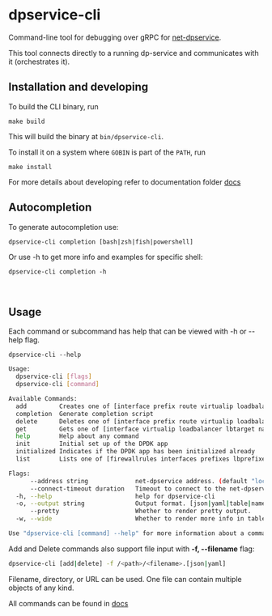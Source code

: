 # dpservice-cli

Command-line tool for debugging over gRPC for [net-dpservice](https://github.com/onmetal/net-dpservice).

This tool connects directly to a running dp-service and communicates with it (orchestrates it).
<br />

## Installation and developing

To build the CLI binary, run

```shell
make build
```

This will build the binary at `bin/dpservice-cli`.

To install it on a system where `GOBIN` is part of the `PATH`,
run

```shell
make install
```

For more details about developing refer to documentation folder [docs](/docs/development/README.md)
<br />

## Autocompletion

To generate autocompletion use:

```shell
dpservice-cli completion [bash|zsh|fish|powershell]
```

Or use -h to get more info and examples for specific shell:

```shell
dpservice-cli completion -h
```
<br />

## Usage

Each command or subcommand has help that can be viewed with -h or --help flag.
```shell
dpservice-cli --help
```
```bash
Usage:
  dpservice-cli [flags]
  dpservice-cli [command]

Available Commands:
  add         Creates one of [interface prefix route virtualip loadbalancer lbprefix lbtarget nat neighbornat firewallrule]
  completion  Generate completion script
  delete      Deletes one of [interface prefix route virtualip loadbalancer lbprefix lbtarget nat neighbornat firewallrule]
  get         Gets one of [interface virtualip loadbalancer lbtarget nat natinfo firewallrule]
  help        Help about any command
  init        Initial set up of the DPDK app
  initialized Indicates if the DPDK app has been initialized already
  list        Lists one of [firewallrules interfaces prefixes lbprefixes routes]

Flags:
      --address string             net-dpservice address. (default "localhost:1337")
      --connect-timeout duration   Timeout to connect to the net-dpservice. (default 4s)
  -h, --help                       help for dpservice-cli
  -o, --output string              Output format. [json|yaml|table|name]
      --pretty                     Whether to render pretty output.
  -w, --wide                       Whether to render more info in table output.

Use "dpservice-cli [command] --help" for more information about a command.
```
Add and Delete commands also support file input with **-f, --filename** flag:
```bash
dpservice-cli [add|delete] -f /<path>/<filename>.[json|yaml]
```
Filename, directory, or URL can be used.
One file can contain multiple objects of any kind.

All commands can be found in [docs](/docs/commands/dpservice-cli.md)

<br />
